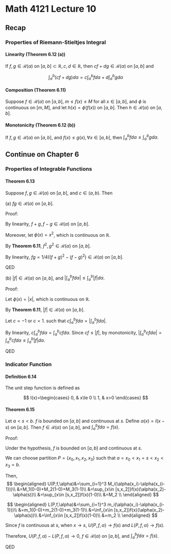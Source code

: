 # Math 4121 Lecture 10

## Recap

### Properties of Riemann-Stieltjes Integral

#### Linearity (Theorem 6.12 (a))

If $f,g\in \mathscr{R}(\alpha)$ on $[a, b]\subset \mathbb{R},c,d\in \mathbb{R}$, then $cf+dg\in \mathscr{R}(\alpha)$ on $[a, b]$ and

$$
\int_a^b (cf+dg)d\alpha = c\int_a^b f d\alpha + d\int_a^b g d\alpha
$$

#### Composition (Theorem 6.11)

Suppose $f\in \mathscr{R}(\alpha)$ on $[a, b]$, $m\leq f(x)\leq M$ for all $x\in [a, b]$, and $\phi$ is continuous on $[m, M]$, and let $h(x)=\phi(f(x))$ on $[a, b]$. Then $h\in \mathscr{R}(\alpha)$ on $[a, b]$.

#### Monotonicity (Theorem 6.12 (b))

If $f,g\in \mathscr{R}(\alpha)$ on $[a, b]$, and $f(x)\leq g(x),\forall x\in [a, b]$, then $\int_a^b f d\alpha \leq \int_a^b g d\alpha$.

## Continue on Chapter 6

### Properties of Integrable Functions

#### Theorem 6.13

Suppose $f,g\in \mathscr{R}(\alpha)$ on $[a, b]$, and $c\in (a, b)$. Then

(a) $fg\in \mathscr{R}(\alpha)$ on $[a, b]$.

Proof:

By linearity, $f+g,f-g\in \mathscr{R}(\alpha)$ on $[a, b]$.

Moreover, let $\phi(x)=x^2$, which is continuous on $\mathbb{R}$.

By **Theorem 6.11**, $f^2,g^2\in \mathscr{R}(\alpha)$ on $[a, b]$.

By linearity, $fg=1/4((f+g)^2-(f-g)^2)\in \mathscr{R}(\alpha)$ on $[a, b]$.

QED

(b) $|f|\in \mathscr{R}(\alpha)$ on $[a, b]$, and $|\int_a^b f d\alpha|\leq \int_a^b |f| d\alpha$.

Proof:

Let $\phi(x)=|x|$, which is continuous on $\mathbb{R}$.

By **Theorem 6.11**, $|f|\in \mathscr{R}(\alpha)$ on $[a, b]$.

Let $c=-1$ or $c=1$. such that $c\int_a^b f d\alpha=| \int_a^b f d\alpha|$.

By linearity, $c\int_a^b f d\alpha=\int_a^b cfd\alpha$. Since $cf\leq |f|$, by monotonicity, $|\int_a^b cfd\alpha|=\int_a^b cfd\alpha\leq \int_a^b |f| d\alpha$.

QED

### Indicator Function

#### Definition 6.14

The unit step function is defined as

$$
I(x)=\begin{cases}
0, & x\le 0 \\
1, & x>0
\end{cases}
$$

#### Theorem 6.15

Let $a<s<b$. $f$ is bounded on $[a, b]$ and continuous at $s$. Define $\alpha(x)=I(x-s)$ on $[a, b]$. Then $f\in \mathscr{R}(\alpha)$ on $[a, b]$, and $\int_a^b f d\alpha=f(s)$.

Proof:

Under the hypothesis, $f$ is bounded on $[a, b]$ and continuous at $s$.

We can choose partition $P=\{x_0,x_1,x_2,x_3\}$ such that $a=x_0<x_1=s<x_2<x_3=b$.

Then,
$$
\begin{aligned}
U(P,f,\alpha)&=\sum_{i=1}^3 M_i(\alpha(x_i)-\alpha(x_{i-1}))\\
&=M_1(0-0)+M_2(1-0)+M_3(1-1)\\
&=\sup_{x\in [s,x_2]}f(x)(\alpha(x_2)-\alpha(s))\\
&=\sup_{x\in [s,x_2]}f(x)(1-0)\\
&=M_2 \\
\end{aligned}
$$

$$
\begin{aligned}
L(P,f,\alpha)&=\sum_{i=1}^3 m_i(\alpha(x_i)-\alpha(x_{i-1}))\\
&=m_1(0-0)+m_2(1-0)+m_3(1-1)\\
&=\inf_{x\in [s,x_2]}f(x)(\alpha(x_2)-\alpha(s))\\
&=\inf_{x\in [s,x_2]}f(x)(1-0)\\
&=m_2 \\
\end{aligned}
$$

Since $f$ is continuous at $s$, when $x\to s$, $U(P,f,\alpha)\to f(s)$ and $L(P,f,\alpha)\to f(s)$.

Therefore, $U(P,f,\alpha)-L(P,f,\alpha)\to 0$, $f\in \mathscr{R}(\alpha)$ on $[a, b]$, and $\int_a^b f d\alpha=f(s)$.

QED


